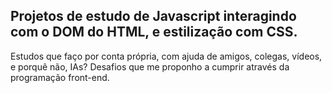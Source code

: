 ## Projetos de estudo de Javascript interagindo com o DOM do HTML, e estilização com CSS.
Estudos que faço por conta própria, com ajuda de amigos, colegas, vídeos, e porquê não, IAs?
Desafios que me proponho a cumprir através da programação front-end.
